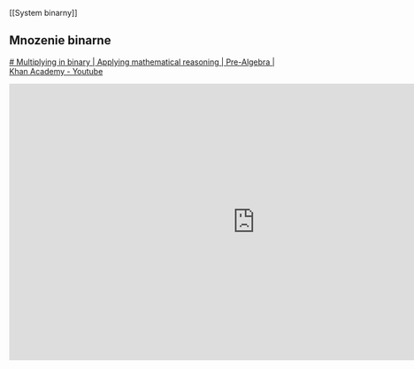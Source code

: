 [[System binarny]]
## Mnozenie binarne

[# Multiplying in binary | Applying mathematical reasoning | Pre-Algebra | Khan Academy - Youtube](https://www.youtube.com/watch?v=xHWKYFhhtJQ)
<iframe width="888" height="500" src="https://www.youtube.com/embed/xHWKYFhhtJQ" title="YouTube video player" frameborder="0" allow="accelerometer; autoplay; clipboard-write; encrypted-media; gyroscope; picture-in-picture" allowfullscreen></iframe>